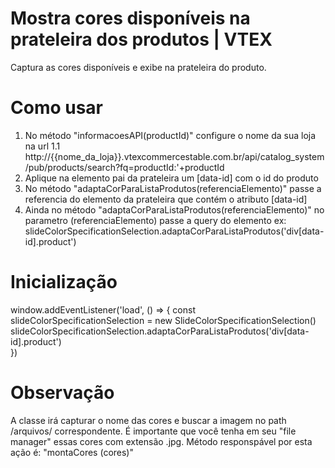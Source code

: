 # Mostra cores disponíveis na prateleira dos produtos | VTEX
Captura as cores disponíveis e exibe na prateleira do produto.

# Como usar
1. No método "informacoesAPI(productId)" configure o nome da sua loja na url
  1.1 http://{{nome_da_loja}}.vtexcommercestable.com.br/api/catalog_system/pub/products/search?fq=productId:'+productId
2. Aplique na elemento pai da prateleira um [data-id] com o id do produto
3. No método "adaptaCorParaListaProdutos(referenciaElemento)" passe a referencia do elemento da prateleira que contém o atributo [data-id]
4. Ainda no método "adaptaCorParaListaProdutos(referenciaElemento)" no parametro (referenciaElemento) passe a query do elemento ex: slideColorSpecificationSelection.adaptaCorParaListaProdutos('div[data-id].product')	

# Inicialização
window.addEventListener('load', () => {
  const slideColorSpecificationSelection = new SlideColorSpecificationSelection()
  slideColorSpecificationSelection.adaptaCorParaListaProdutos('div[data-id].product')	
})

# Observação
A classe irá capturar o nome das cores e buscar a imagem no path /arquivos/ correspondente. É importante que você tenha em seu "file manager" essas cores com extensão .jpg. Método responspável por esta ação é: "montaCores (cores)"
